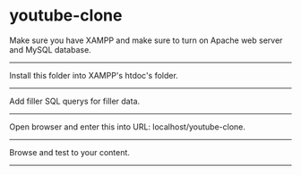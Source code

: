 # youtube-clone
Make sure you have XAMPP and make sure to turn on Apache web server and MySQL database.<hr>
Install this folder into XAMPP's htdoc's folder.<hr>
Add filler SQL querys for filler data. <hr>
Open browser and enter this into URL: localhost/youtube-clone. <hr>
Browse and test to your content.<hr>
